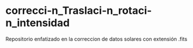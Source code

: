 # correcci-n_Traslaci-n_rotaci-n_intensidad
Repositorio enfatizado en la correccion de datos solares con extensión .fits
